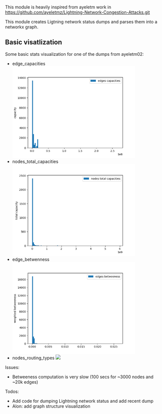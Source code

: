 This module is heavily inspired from ayeletm work in
 https://github.com/ayeletmz/Lightning-Network-Congestion-Attacks.git
 
This module creates Ligtning network status dumps and parses them into a networkx 
graph.

## Basic visatlization
Some basic stats visualization for one of the dumps from ayeletm02:
- edge_capacities
  <img src=basic_statistics_figs/edge_capacities.png width="400">
- nodes_total_capacities
  <img src=basic_statistics_figs/nodes_total_capacities.png width="400">
- edge_betwenness
  <img src=basic_statistics_figs/edge_betwenness.png width="400">
- nodes_routing_types
  <img src=basic_statistics_figs/nodes_routing_types.png.png width="400">

Issues:
* Betweeness computation is very slow (100 secs for ~3000 nodes and ~20k edges)

 Todos:
* Add code for dumping Lightning network status and add recent dump
* Alon: add graph structure visualization